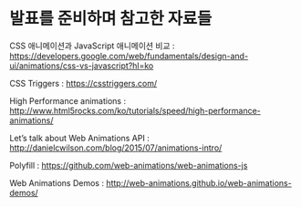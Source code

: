 # 발표를 준비하며 참고한 자료들

CSS 애니메이션과 JavaScript 애니메이션 비교 :
https://developers.google.com/web/fundamentals/design-and-ui/animations/css-vs-javascript?hl=ko

CSS Triggers :
https://csstriggers.com/

High Performance animations :
http://www.html5rocks.com/ko/tutorials/speed/high-performance-animations/

Let’s talk about Web Animations API :
http://danielcwilson.com/blog/2015/07/animations-intro/

Polyfill :
https://github.com/web-animations/web-animations-js

Web Animations Demos :
http://web-animations.github.io/web-animations-demos/
